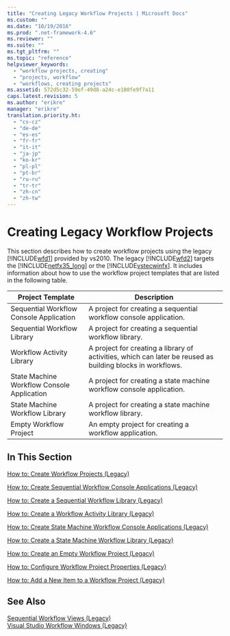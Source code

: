 ```yaml
---
title: "Creating Legacy Workflow Projects | Microsoft Docs"
ms.custom: ""
ms.date: "10/19/2016"
ms.prod: ".net-framework-4.6"
ms.reviewer: ""
ms.suite: ""
ms.tgt_pltfrm: ""
ms.topic: "reference"
helpviewer_keywords: 
  - "workflow projects, creating"
  - "projects, workflow"
  - "workflows, creating projects"
ms.assetid: 572d5c32-59ef-49d8-a24c-e180fe9f7a11
caps.latest.revision: 5
ms.author: "erikre"
manager: "erikre"
translation.priority.ht: 
  - "cs-cz"
  - "de-de"
  - "es-es"
  - "fr-fr"
  - "it-it"
  - "ja-jp"
  - "ko-kr"
  - "pl-pl"
  - "pt-br"
  - "ru-ru"
  - "tr-tr"
  - "zh-cn"
  - "zh-tw"
---
```

# Creating Legacy Workflow Projects
This section describes how to create workflow projects using the legacy [!INCLUDE[wfd1](../workflow-designer/includes/wfd1_md.md)] provided by vs2010. The legacy [!INCLUDE[wfd2](../workflow-designer/includes/wfd2_md.md)] targets the [!INCLUDE[netfx35_long](../workflow-designer/includes/netfx35_long_md.md)] or the [!INCLUDE[vstecwinfx](../workflow-designer/includes/vstecwinfx_md.md)]. It includes information about how to use the workflow project templates that are listed in the following table.  
  
|Project Template|Description|  
|----------------------|-----------------|  
|Sequential Workflow Console Application|A project for creating a sequential workflow console application.|  
|Sequential Workflow Library|A project for creating a sequential workflow library.|  
|Workflow Activity Library|A project for creating a library of activities, which can later be reused as building blocks in workflows.|  
|State Machine Workflow Console Application|A project for creating a state machine workflow console application.|  
|State Machine Workflow Library|A project for creating a state machine workflow library.|  
|Empty Workflow Project|An empty project for creating a workflow application.|  
  
## In This Section  
 [How to: Create Workflow Projects (Legacy)](../workflow-designer/how-to--create-workflow-projects--legacy-.md)  
  
 [How to: Create Sequential Workflow Console Applications (Legacy)](../workflow-designer/how-to--create-sequential-workflow-console-applications--legacy-.md)  
  
 [How to: Create a Sequential Workflow Library (Legacy)](../workflow-designer/how-to--create-a-sequential-workflow-library--legacy-.md)  
  
 [How to: Create a Workflow Activity Library (Legacy)](../workflow-designer/how-to--create-a-workflow-activity-library--legacy-.md)  
  
 [How to: Create State Machine Workflow Console Applications (Legacy)](../workflow-designer/how-to--create-state-machine-workflow-console-applications--legacy-.md)  
  
 [How to: Create a State Machine Workflow Library (Legacy)](../workflow-designer/how-to--create-a-state-machine-workflow-library--legacy-.md)  
  
 [How to: Create an Empty Workflow Project (Legacy)](../workflow-designer/how-to--create-an-empty-workflow-project--legacy-.md)  
  
 [How to: Configure Workflow Project Properties (Legacy)](../workflow-designer/how-to--configure-workflow-project-properties--legacy-.md)  
  
 [How to: Add a New Item to a Workflow Project (Legacy)](../workflow-designer/how-to--add-a-new-item-to-a-workflow-project--legacy-.md)  
  
## See Also  
 [Sequential Workflow Views (Legacy)](../workflow-designer/sequential-workflow-views--legacy-.md)   
 [Visual Studio Workflow Windows (Legacy)](../workflow-designer/visual-studio-workflow-windows--legacy-.md)